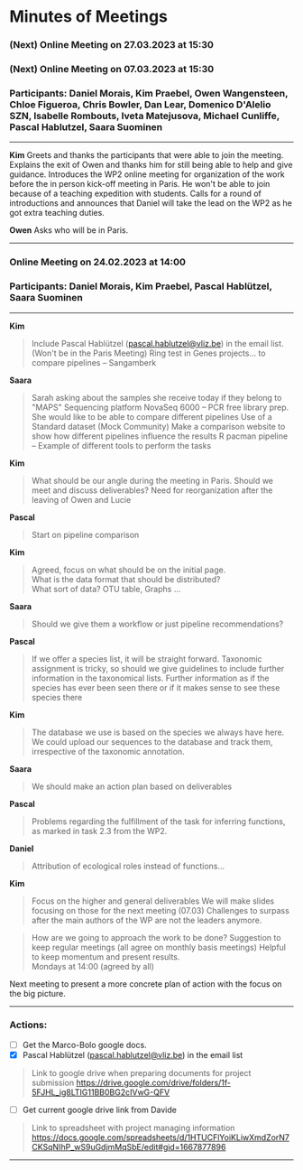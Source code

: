 
  # Minutes of Meetings

### (Next) Online Meeting on 27.03.2023 at 15:30 

### (Next) Online Meeting on 07.03.2023 at 15:30 
### Participants: Daniel Morais, Kim Praebel, Owen Wangensteen, Chloe Figueroa, Chris Bowler, Dan Lear, Domenico D'Alelio SZN, Isabelle Rombouts, Iveta Matejusova, Michael Cunliffe, Pascal Hablutzel, Saara Suominen

---

**Kim**
Greets and thanks the participants that were able to join the meeting. Explains the exit of Owen and thanks him for still being able to help and give guidance. Introduces the WP2 online meeting for organization of the work before the in person kick-off meeting in Paris. He won't be able to join because of a teaching expedition with students. Calls for a round of introductions and announces that Daniel will take the lead on the WP2 as he got extra teaching duties.

**Owen**
Asks who will be in Paris. 
****

 
### Online Meeting on 24.02.2023 at 14:00 
### Participants: Daniel Morais, Kim Praebel, Pascal Hablützel, Saara Suominen 

---

**Kim** 
> Include Pascal Hablützel (pascal.hablutzel@vliz.be) in the email list. (Won't be in the Paris Meeting) 
> Ring test in Genes projects... to compare pipelines – Sangamberk   

**Saara**
> Sarah asking about the samples she receive today if they belong to "MAPS" 
Sequencing platform NovaSeq 6000 – PCR free library prep. 
She would like to be able to compare different pipelines 
Use of a Standard dataset (Mock Community) 
Make a comparison website to show how different pipelines influence the results 
R pacman pipeline – Example of different tools to perform the tasks

**Kim**
> What should be our angle during the meeting in Paris. Should we meet and discuss deliverables? 
Need for reorganization after the leaving of Owen and Lucie  

**Pascal**
> Start on pipeline comparison  

**Kim**
> Agreed, focus on what should be on the initial page.  
What is the data format that should be distributed?  
What sort of data? OTU table, Graphs ... 

**Saara**
> Should we give them a workflow or just pipeline recommendations? 

**Pascal**
> If we offer a species list, it will be straight forward. 
Taxonomic assignment is tricky, so should we give guidelines to include further information in the taxonomical lists. Further information as if the species has ever been seen there or if it makes sense to see these species there 

**Kim**
> The database we use is based on the species we always have here. We could upload our sequences to the database and track them, irrespective of the taxonomic annotation.  

**Saara**
> We should make an action plan based on deliverables   

**Pascal**
> Problems regarding the fulfillment of the task for inferring functions, as marked in task 2.3 from the WP2. 

**Daniel**
> Attribution of ecological roles instead of functions... 

**Kim**
>Focus on the higher and general deliverables 
We will make slides focusing on those for the next meeting (07.03) 
Challenges to surpass after the main authors of the WP are not the leaders anymore.  

>How are we going to approach the work to be done? 
Suggestion to keep regular meetings (all agree on monthly basis meetings) 
Helpful to keep momentum and present results.  
Mondays at 14:00 (agreed by all) 

Next meeting to present a more concrete plan of action with the focus on the big picture. 

---

### Actions:
- [ ] Get the Marco-Bolo google docs.  
- [x] Pascal Hablützel (pascal.hablutzel@vliz.be) in the email list

> Link to google drive when preparing documents for project submission
https://drive.google.com/drive/folders/1f-5FJHL_ig8LTIG11BB0BG2cIVwG-QFV 

- [ ] Get current google drive link from Davide 

 
> Link to spreadsheet with project managing information
https://docs.google.com/spreadsheets/d/1HTUCFlYoiKLiwXmdZorN7CKSqNIhP_wS9uGdjmMqSbE/edit#gid=1667877896 

---
